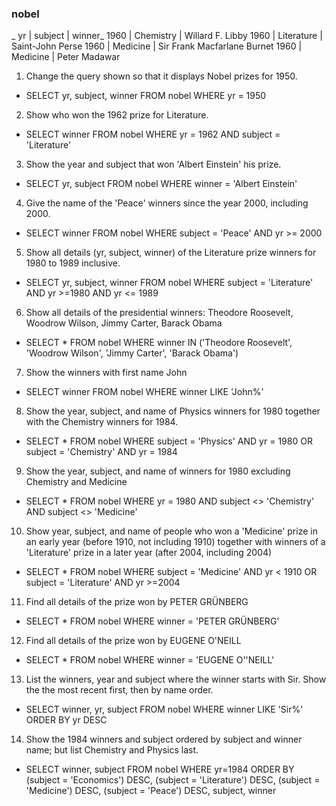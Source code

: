 ### nobel
_ yr  |   subject  | winner_
1960 | Chemistry  | Willard F. Libby
1960 | Literature | Saint-John Perse
1960 | Medicine   | Sir Frank Macfarlane Burnet
1960 | Medicine   | Peter Madawar

1. Change the query shown so that it displays Nobel prizes for 1950.
* SELECT yr, subject, winner FROM nobel WHERE yr = 1950

2. Show who won the 1962 prize for Literature.
* SELECT winner FROM nobel WHERE yr = 1962 AND subject = 'Literature'

3. Show the year and subject that won 'Albert Einstein' his prize.
* SELECT yr, subject FROM nobel WHERE winner = 'Albert Einstein'

4. Give the name of the 'Peace' winners since the year 2000, including 2000.
* SELECT winner FROM nobel WHERE subject = 'Peace' AND yr >= 2000

5. Show all details (yr, subject, winner) of the Literature prize winners for 1980 to 1989 inclusive.
* SELECT yr, subject, winner FROM nobel WHERE subject = 'Literature' AND yr >=1980 AND yr <= 1989

6. Show all details of the presidential winners: Theodore Roosevelt, Woodrow Wilson, Jimmy Carter, Barack Obama
* SELECT * FROM nobel WHERE winner IN ('Theodore Roosevelt', 'Woodrow Wilson', 'Jimmy Carter', 'Barack Obama')

7. Show the winners with first name John
* SELECT winner FROM nobel WHERE winner LIKE 'John%'

8. Show the year, subject, and name of Physics winners for 1980 together with the Chemistry winners for 1984.
* SELECT * FROM nobel WHERE subject = 'Physics' AND yr = 1980 OR  subject = 'Chemistry' AND yr = 1984

9. Show the year, subject, and name of winners for 1980 excluding Chemistry and Medicine
* SELECT * FROM nobel WHERE yr = 1980 AND subject <> 'Chemistry' AND subject <> 'Medicine'

10. Show year, subject, and name of people who won a 'Medicine' prize in an early year (before 1910, not including 1910) together with winners of a 'Literature' prize in a later year (after 2004, including 2004)
* SELECT * FROM nobel WHERE subject = 'Medicine' AND yr < 1910 OR subject = 'Literature' AND yr >=2004

11. Find all details of the prize won by PETER GRÜNBERG
* SELECT * FROM nobel WHERE winner = 'PETER GRÜNBERG'

12. Find all details of the prize won by EUGENE O'NEILL
* SELECT * FROM nobel WHERE winner = 'EUGENE O''NEILL'

13. List the winners, year and subject where the winner starts with Sir. Show the the most recent first, then by name order.
* SELECT winner, yr, subject FROM nobel WHERE winner LIKE 'Sir%' ORDER BY yr DESC

14. Show the 1984 winners and subject ordered by subject and winner name; but list Chemistry and Physics last.
* SELECT winner, subject FROM nobel WHERE yr=1984 ORDER BY (subject = 'Economics') DESC, (subject = 'Literature') DESC, (subject = 'Medicine') DESC, (subject = 'Peace') DESC, subject, winner